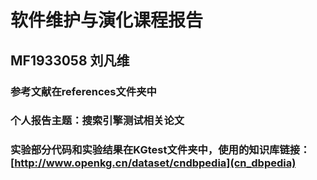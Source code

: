# **软件维护与演化课程报告**

## **MF1933058 刘凡维**
### 参考文献在references文件夹中
### 个人报告主题：搜索引擎测试相关论文
### 实验部分代码和实验结果在KGtest文件夹中，使用的知识库链接：[http://www.openkg.cn/dataset/cndbpedia](cn_dbpedia)
